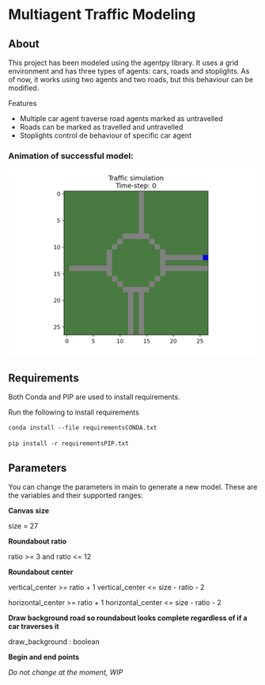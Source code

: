 # Multiagent Traffic Modeling

## About

This project has been modeled using the agentpy library. It uses a grid environment and has three types of agents: cars, roads and stoplights. As of now, it works using two agents and two roads, but this behaviour can be modified.

Features
* Multiple car agent traverse road agents marked as untravelled
* Roads can be marked as travelled and untravelled
* Stoplights control de behaviour of specific car agent

### Animation of successful model:

![animation-output](./output/modelanimation.gif)

## Requirements

Both Conda and PIP are used to install requirements. 

Run the following to install requirements
```
conda install --file requirementsCONDA.txt

pip install -r requirementsPIP.txt
```

## Parameters

You can change the parameters in main to generate a new model. These are the variables and their supported ranges:

**Canvas size**

size = 27

**Roundabout ratio**

ratio >= 3 and ratio <= 12

**Roundabout center**

vertical_center >= ratio + 1
vertical_center <= size - ratio - 2

horizontal_center >= ratio + 1
horizontal_center <= size - ratio - 2

**Draw background road so roundabout looks complete regardless of if a car traverses it** 

draw_background : boolean

**Begin and end points**

*Do not change at the moment, WIP*
